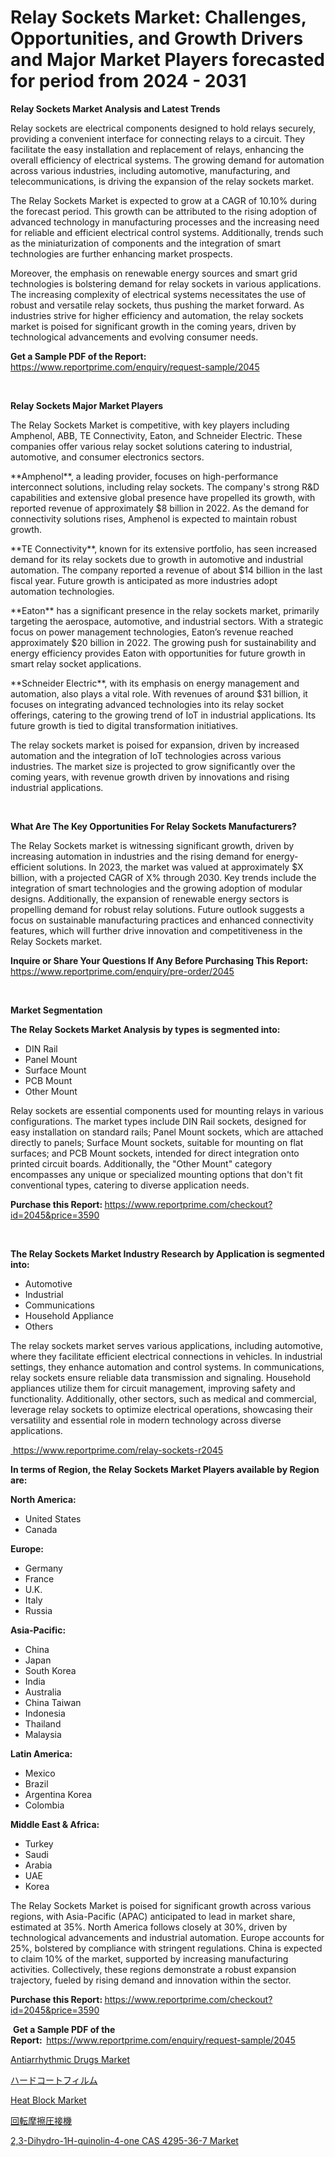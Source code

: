 <p><h1>Relay Sockets Market: Challenges, Opportunities, and Growth Drivers and Major Market Players forecasted for period from 2024 - 2031</h1></p><p><strong>Relay Sockets Market Analysis and Latest Trends</strong></p>
<p><p>Relay sockets are electrical components designed to hold relays securely, providing a convenient interface for connecting relays to a circuit. They facilitate the easy installation and replacement of relays, enhancing the overall efficiency of electrical systems. The growing demand for automation across various industries, including automotive, manufacturing, and telecommunications, is driving the expansion of the relay sockets market.</p><p>The Relay Sockets Market is expected to grow at a CAGR of 10.10% during the forecast period. This growth can be attributed to the rising adoption of advanced technology in manufacturing processes and the increasing need for reliable and efficient electrical control systems. Additionally, trends such as the miniaturization of components and the integration of smart technologies are further enhancing market prospects.</p><p>Moreover, the emphasis on renewable energy sources and smart grid technologies is bolstering demand for relay sockets in various applications. The increasing complexity of electrical systems necessitates the use of robust and versatile relay sockets, thus pushing the market forward. As industries strive for higher efficiency and automation, the relay sockets market is poised for significant growth in the coming years, driven by technological advancements and evolving consumer needs.</p></p>
<p><strong>Get a Sample PDF of the Report:&nbsp;</strong> <a href="https://www.reportprime.com/enquiry/request-sample/2045">https://www.reportprime.com/enquiry/request-sample/2045</a></p>
<p>&nbsp;</p>
<p><strong>Relay Sockets Major Market Players</strong></p>
<p><p>The Relay Sockets Market is competitive, with key players including Amphenol, ABB, TE Connectivity, Eaton, and Schneider Electric. These companies offer various relay socket solutions catering to industrial, automotive, and consumer electronics sectors.</p><p>**Amphenol**, a leading provider, focuses on high-performance interconnect solutions, including relay sockets. The company's strong R&D capabilities and extensive global presence have propelled its growth, with reported revenue of approximately $8 billion in 2022. As the demand for connectivity solutions rises, Amphenol is expected to maintain robust growth.</p><p>**TE Connectivity**, known for its extensive portfolio, has seen increased demand for its relay sockets due to growth in automotive and industrial automation. The company reported a revenue of about $14 billion in the last fiscal year. Future growth is anticipated as more industries adopt automation technologies.</p><p>**Eaton** has a significant presence in the relay sockets market, primarily targeting the aerospace, automotive, and industrial sectors. With a strategic focus on power management technologies, Eaton’s revenue reached approximately $20 billion in 2022. The growing push for sustainability and energy efficiency provides Eaton with opportunities for future growth in smart relay socket applications.</p><p>**Schneider Electric**, with its emphasis on energy management and automation, also plays a vital role. With revenues of around $31 billion, it focuses on integrating advanced technologies into its relay socket offerings, catering to the growing trend of IoT in industrial applications. Its future growth is tied to digital transformation initiatives.</p><p>The relay sockets market is poised for expansion, driven by increased automation and the integration of IoT technologies across various industries. The market size is projected to grow significantly over the coming years, with revenue growth driven by innovations and rising industrial applications.</p></p>
<p>&nbsp;</p>
<p><strong>What Are The Key Opportunities For Relay Sockets Manufacturers?</strong></p>
<p><p>The Relay Sockets market is witnessing significant growth, driven by increasing automation in industries and the rising demand for energy-efficient solutions. In 2023, the market was valued at approximately $X billion, with a projected CAGR of X% through 2030. Key trends include the integration of smart technologies and the growing adoption of modular designs. Additionally, the expansion of renewable energy sectors is propelling demand for robust relay solutions. Future outlook suggests a focus on sustainable manufacturing practices and enhanced connectivity features, which will further drive innovation and competitiveness in the Relay Sockets market.</p></p>
<p><strong>Inquire or Share Your Questions If Any Before Purchasing This Report:</strong> <a href="https://www.reportprime.com/enquiry/pre-order/2045">https://www.reportprime.com/enquiry/pre-order/2045</a></p>
<p>&nbsp;</p>
<p><strong>Market Segmentation</strong></p>
<p><strong>The Relay Sockets Market Analysis by types is segmented into:</strong></p>
<p><ul><li>DIN Rail</li><li>Panel Mount</li><li>Surface Mount</li><li>PCB Mount</li><li>Other Mount</li></ul></p>
<p><p>Relay sockets are essential components used for mounting relays in various configurations. The market types include DIN Rail sockets, designed for easy installation on standard rails; Panel Mount sockets, which are attached directly to panels; Surface Mount sockets, suitable for mounting on flat surfaces; and PCB Mount sockets, intended for direct integration onto printed circuit boards. Additionally, the "Other Mount" category encompasses any unique or specialized mounting options that don't fit conventional types, catering to diverse application needs.</p></p>
<p><strong>Purchase this Report:&nbsp;</strong><a href="https://www.reportprime.com/checkout?id=2045&price=3590">https://www.reportprime.com/checkout?id=2045&price=3590</a></p>
<p>&nbsp;</p>
<p><strong>The Relay Sockets Market Industry Research by Application is segmented into:</strong></p>
<p><ul><li>Automotive</li><li>Industrial</li><li>Communications</li><li>Household Appliance</li><li>Others</li></ul></p>
<p><p>The relay sockets market serves various applications, including automotive, where they facilitate efficient electrical connections in vehicles. In industrial settings, they enhance automation and control systems. In communications, relay sockets ensure reliable data transmission and signaling. Household appliances utilize them for circuit management, improving safety and functionality. Additionally, other sectors, such as medical and commercial, leverage relay sockets to optimize electrical operations, showcasing their versatility and essential role in modern technology across diverse applications.</p></p>
<p><a href="https://www.reportprime.com/relay-sockets-r2045">&nbsp;https://www.reportprime.com/relay-sockets-r2045</a></p>
<p><strong>In terms of Region, the Relay Sockets Market Players available by Region are:</strong></p>
<p>
    <p> <strong> North America: </strong>
        <ul>
            <li>United States</li>
            <li>Canada</li>
        </ul>
        </p> 
    <p> <strong> Europe: </strong>
        <ul>
            <li>Germany</li>
            <li>France</li>
            <li>U.K.</li>
            <li>Italy</li>
            <li>Russia</li>
        </ul>
        </p> 
    <p> <strong> Asia-Pacific: </strong>
        <ul>
            <li>China</li>
            <li>Japan</li>
            <li>South Korea</li>
            <li>India</li>
            <li>Australia</li>
            <li>China Taiwan</li>
            <li>Indonesia</li>
            <li>Thailand</li>
            <li>Malaysia</li>
        </ul>
        </p> 
    <p> <strong> Latin America: </strong>
        <ul>
            <li>Mexico</li>
            <li>Brazil</li>
            <li>Argentina Korea</li>
            <li>Colombia</li>
        </ul>
        </p> 
    <p> <strong> Middle East & Africa: </strong>
        <ul>
            <li>Turkey</li>
            <li>Saudi</li>
            <li>Arabia</li>
            <li>UAE</li>
            <li>Korea</li>
        </ul>
    </p>
    </p>
<p><p>The Relay Sockets Market is poised for significant growth across various regions, with Asia-Pacific (APAC) anticipated to lead in market share, estimated at 35%. North America follows closely at 30%, driven by technological advancements and industrial automation. Europe accounts for 25%, bolstered by compliance with stringent regulations. China is expected to claim 10% of the market, supported by increasing manufacturing activities. Collectively, these regions demonstrate a robust expansion trajectory, fueled by rising demand and innovation within the sector.</p></p>
<p><strong>Purchase this Report: </strong><a href="https://www.reportprime.com/checkout?id=2045&price=3590">https://www.reportprime.com/checkout?id=2045&price=3590</a></p>
<p>&nbsp;<strong>Get a Sample PDF of the Report:&nbsp;&nbsp;</strong><a href="https://www.reportprime.com/enquiry/request-sample/2045">https://www.reportprime.com/enquiry/request-sample/2045</a></p>
<p><strong></strong></p>
<p><p><a href="https://issuu.com/reportprime-2/docs/antiarrhythmic-drugs-market-size-20_165f33fa236f6c">Antiarrhythmic Drugs Market</a></p><p><a href="https://medium.com/@vadkqfca47/%E3%82%B0%E3%83%AD%E3%83%BC%E3%83%90%E3%83%AB%E3%83%8F%E3%83%BC%E3%83%89%E3%82%B3%E3%83%BC%E3%83%88%E3%83%95%E3%82%A3%E3%83%AB%E3%83%A0%E7%94%A3%E6%A5%AD%E5%88%86%E6%9E%90%E3%83%AC%E3%83%9D%E3%83%BC%E3%83%88-%E3%83%8F%E3%83%BC%E3%83%89%E3%82%B3%E3%83%BC%E3%83%88%E3%83%95%E3%82%A3%E3%83%AB%E3%83%A0%E3%81%AE%E5%B8%82%E5%A0%B4%E8%A6%8F%E6%A8%A1-%E3%82%B7%E3%82%A7%E3%82%A2-%E7%A8%AE%E9%A1%9E%E5%88%A5%E3%81%AE%E3%83%88%E3%83%AC%E3%83%B3%E3%83%89-%E3%83%8F%E3%83%BC%E3%83%89%E3%82%B3%E3%83%BC%E3%83%88%E3%83%9D%E3%83%AA%E3%82%AB%E3%83%BC%E3%83%9C%E3%83%8D%E3%83%BC%E3%83%88%E3%83%95%E3%82%A3%E3%83%AB%E3%83%A0-%E3%83%8F%E3%83%BC%E3%83%89%E3%82%B3%E3%83%BC%E3%83%88%E3%83%9D%E3%83%AA%E3%82%A8%E3%82%B9%E3%83%86%E3%83%AB%E3%83%95%E3%82%A3%E3%83%AB%E3%83%A0-%E3%81%9D%E3%81%AE%E4%BB%96-%E7%94%A8%E9%80%94-%E3%83%A1%E3%83%B3%E3%83%96-6458f253066c">ハードコートフィルム</a></p><p><a href="https://www.linkedin.com/pulse/booming-heat-block-market-sector-analysis-growth-projections-cnlne?trackingId=CR28Os5KTyKfV2bjk1gTaA%3D%3D">Heat Block Market</a></p><p><a href="https://medium.com/@vadkqfca47/%E3%83%AD%E3%83%BC%E3%82%BF%E3%83%AA%E3%83%BC%E3%83%95%E3%83%AA%E3%82%AF%E3%82%B7%E3%83%A7%E3%83%B3%E6%BA%B6%E6%8E%A5%E6%A9%9F%E3%81%AE%E5%B8%82%E5%A0%B4%E8%A6%8F%E6%A8%A1%E3%81%A8%E3%82%B7%E3%82%A7%E3%82%A2%E5%88%86%E6%9E%90-%E6%88%90%E9%95%B7%E3%83%88%E3%83%AC%E3%83%B3%E3%83%89%E3%81%A82024%E5%B9%B4%E3%81%8B%E3%82%892031%E5%B9%B4%E3%81%BE%E3%81%A7%E3%81%AE%E4%BA%88%E6%B8%AC-19a6d52b1187">回転摩擦圧接機</a></p><p><a href="https://issuu.com/reportprime-2/docs/23-dihydro-1h-quinolin-4-one-cas-42_e8e89875822ceb">2,3-Dihydro-1H-quinolin-4-one CAS 4295-36-7 Market</a></p></p>